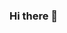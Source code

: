 ### Hi there 👋

<!--
## Olá, me chamo SeuNomeAqui ! 
### Bem vindo ao meu perfil GitHub

### Ferramentas e Tecnologias
<img src="https://cdn.jsdelivr.net/gh/devicons/devicon/icons/git/git-original.svg" width="40" height="40"/>
<img src="https://cdn.jsdelivr.net/gh/devicons/devicon/icons/html5/html5-original-wordmark.svg" />
<img src="https://cdn.jsdelivr.net/gh/devicons/devicon/icons/css3/css3-original-wordmark.svg" />
<img src="https://cdn.jsdelivr.net/gh/devicons/devicon/icons/javascript/javascript-original.svg" />
<img src="https://cdn.jsdelivr.net/gh/devicons/devicon/icons/bulma/bulma-plain.svg" />
          
<div>


<a href="https://www.instagram.com/gustaf_avf/" target="_blank"><img src="https://img.shields.io/badge/-Instagram-%23E4405F?style=for-the-badge&logo=instagram&logoColor=white" target="_blank"></a>

<a href="https://mobile.twitter.com/gustaf_alverad" target="_blank"><img src="https://cdn.jsdelivr.net/gh/devicons/devicon/icons/twitter/twitter-original.svg" target="_blank"></a>

<a href = "gustavoalfredo.web@gmail.com"><img src="https://img.shields.io/badge/Gmail-D14836?style=for-the-badge&logo=gmail&logoColor=white" target="_blank"></a>

<a href="https://www.linkedin.com/in/gustavo-alfredo-194610225" target="_blank"><img src="https://img.shields.io/badge/-LinkedIn-%230077B5?style=for-the-badge&logo=linkedin&logoColor=white" target="_blank"></a>   
</div>
